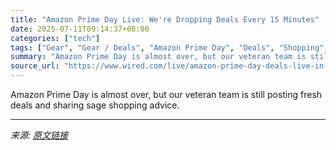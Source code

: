 ```yaml
---
title: "Amazon Prime Day Live: We're Dropping Deals Every 15 Minutes"
date: 2025-07-11T09:14:37+08:00
categories: ["tech"]
tags: ["Gear", "Gear / Deals", "Amazon Prime Day", "Deals", "Shopping", "Prime Day"]
summary: "Amazon Prime Day is almost over, but our veteran team is still posting fresh deals and sharing sage shopping advice."
source_url: "https://www.wired.com/live/amazon-prime-day-deals-live-in-25-2/"
---
```


Amazon Prime Day is almost over, but our veteran team is still posting fresh deals and sharing sage shopping advice.

---

*来源: [原文链接](https://www.wired.com/live/amazon-prime-day-deals-live-in-25-2/)*
